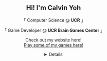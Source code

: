 <h2 align="center">
    Hi! I'm Calvin Yoh
</h2>

<p align="center">
   「 Computer Science @ <b>UCR</b> 」
</p>

<p align="center">
    「  Game Developer @ <b>UCR Brain Games Center</b> 」
</p>
    
<p align="center">
    <a href="https://calvin-yoh.github.io/index.html">Check out my website here!</a>
    <br><a href="https://calvinyoh.itch.io/">Play some of my games here!</a>
</p>

<div align="center">
    <details>
        <summary>Details</summary>
        <img src="https://github-readme-stats.vercel.app/api?username=calvin-yoh">      
        <div align = "left:0px;">
            <a href="https://calvin-yoh.github.io/index.html">Website</a>
        </div>
    </details>
</div>


